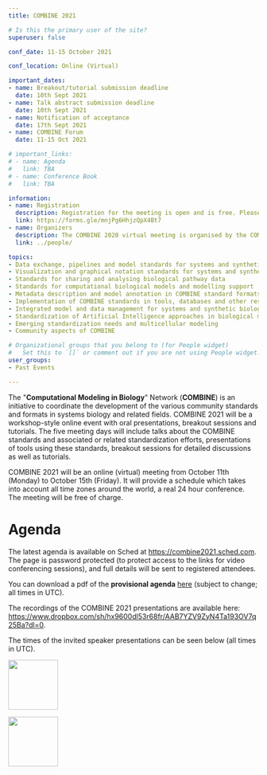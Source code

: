 ```yaml
---
title: COMBINE 2021

# Is this the primary user of the site?
superuser: false

conf_date: 11-15 October 2021

conf_location: Online (Virtual)

important_dates:
- name: Breakout/tutorial submission deadline
  date: 10th Sept 2021
- name: Talk abstract submission deadline
  date: 10th Sept 2021
- name: Notification of acceptance
  date: 17th Sept 2021
- name: COMBINE Forum
  date: 11-15 Oct 2021

# important_links:
# - name: Agenda
#   link: TBA
# - name: Conference Book
#   link: TBA

information:
- name: Registration
  description: Registration for the meeting is open and is free. Please register at the link below as soon as possible. This will help us plan the schedule and match your interests to the timing of the breakouts, etc.
  link: https://forms.gle/mnjPg6HhjzQpX4Bt7
- name: Organizers
  description: The COMBINE 2020 virtual meeting is organised by the COMBINE coordinators.
  link: ../people/

topics:
- Data exchange, pipelines and model standards for systems and synthetic biology
- Visualization and graphical notation standards for systems and synthetic biology
- Standards for sharing and analysing biological pathway data
- Standards for computational biological models and modelling support
- Metadata description and model annotation in COMBINE standard formats
- Implementation of COMBINE standards in tools, databases and other resources
- Integrated model and data management for systems and synthetic biology
- Standardization of Artificial Intelligence approaches in biological modelling
- Emerging standardization needs and multicellular modeling
- Community aspects of COMBINE

# Organizational groups that you belong to (for People widget)
#   Set this to `[]` or comment out if you are not using People widget.
user_groups:
- Past Events

---
```

The "**Computational Modeling in Biology**" Network (**COMBINE**) is an initiative to coordinate the development of the various community standards and formats in systems biology and related fields. COMBINE 2021 will be a workshop-style online event with oral presentations, breakout sessions and tutorials. The five meeting days will include talks about the COMBINE standards and associated or related standardization efforts, presentations of tools using these standards, breakout sessions for detailed discussions as well as tutorials.

COMBINE 2021 will be an online (virtual) meeting from October 11th (Monday) to October 15th (Friday). It will provide a schedule which takes into account all time zones around the world, a real 24 hour conference. The meeting will be free of charge.

<h1>Agenda</h1>

The latest agenda is available on Sched at <a rel="nofollow" class="external text" href="https://combine2021.sched.com">https://combine2021.sched.com</a>. The page is password protected (to protect access to the links for video conferencing sessions), and full details will be sent to registered attendees.

You can download a pdf of the <b>provisional agenda</b> <a href="https://github.com/combine-org/combine-org.github.io/raw/master/content/documents/COMBINE%202021%20Print%20Schedule.pdf">here</a> (subject to change; all times in UTC).

The recordings of the COMBINE 2021 presentations are available here: https://www.dropbox.com/sh/hx9600dl53r68fr/AAB7YZV9ZyN4Ta193OV7q25Ba?dl=0.

The times of the invited speaker presentations can be seen below (all times in UTC).

<p align="centre"><img src="../documents/invited1.png" height="100px"/></p>
<p align="centre"><img src="../documents/invited2.png" height="100px"/></p>
